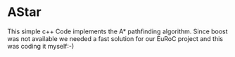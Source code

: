 # AStar
This simple c++ Code implements the A* pathfinding algorithm.
Since boost was not available we needed a fast solution for our EuRoC project and this was coding it myself:-)
